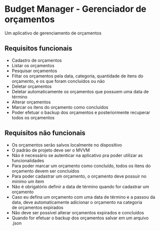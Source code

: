 # Budget Manager - Gerenciador de orçamentos

Um aplicativo de gerenciamento de orçamentos

## Requisitos funcionais

- Cadastro de orçamentos
- Listar os orçamentos
- Pesquisar orçamentos
- Filtar os orçamentos pela data, categoria, quantidade de itens do orçamento, e os que foram concluídos ou não
- Deletar orçamentos
- Deletar automaticamente os orçamentos que possuem uma data de término
- Alterar orçamentos
- Marcar os itens do orçamento como concluídos
- Poder efetuar o backup dos orçamentos e posteriormente recuperar todos os orçamentos


## Requisitos não funcionais
- Os orçamentos serão salvos localmente no dispositivo
- O padrão de projeto deve ser o MVVM
- Não é necessário se autenticar na aplicativo pra poder utilizar as funcionalidades
- Para poder marcar um orçamento como concluído, todos os itens do orçamento devem ser concluídos
- Para poder cadastrar um orçamento, o orçamento deve possuir no minimo um item
- Não é obrigatório definir a data de término quando for cadastrar um orçamento
- Caso eu defina um orçamento com uma data de término e a passou da data, deve automaticamente adicionar o orçamento na categoria<br>
de orçamentos expirados
- Não deve ser possível alterar orçamentos expirados e concluídos
- Quando for efetuar o backup dos orçamentos salvar em um arquivo .json
